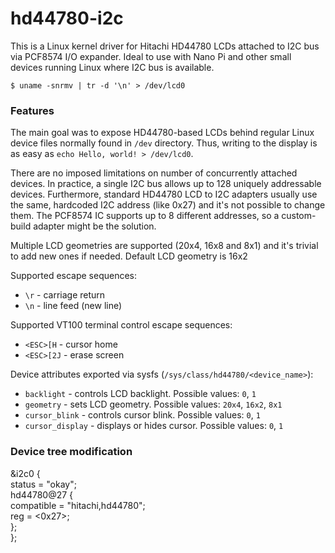 # hd44780-i2c
This is a Linux kernel driver for Hitachi HD44780 LCDs attached to I2C bus via PCF8574 I/O expander. Ideal to use with Nano Pi and other small devices running Linux where I2C bus is available.

`$ uname -snrmv | tr -d '\n' > /dev/lcd0`

### Features
The main goal was to expose HD44780-based LCDs behind regular Linux device files normally found in `/dev` directory. Thus, writing to the display is as easy as `echo Hello, world! > /dev/lcd0`.

There are no imposed limitations on number of concurrently attached devices. In practice, a single I2C bus allows up to 128 uniquely addressable devices. Furthermore, standard HD44780 LCD to I2C adapters usually use the same, hardcoded I2C address (like 0x27) and it's not possible to change them. The PCF8574 IC supports up to 8 different addresses, so a custom-build adapter might be the solution.

Multiple LCD geometries are supported (20x4, 16x8 and 8x1) and it's trivial to add new ones if needed. Default LCD geometry is 16x2

Supported escape sequences:
* `\r` - carriage return
* `\n` - line feed (new line)

Supported VT100 terminal control escape sequences:
* `<ESC>[H` - cursor home
* `<ESC>[2J` - erase screen

Device attributes exported via sysfs (`/sys/class/hd44780/<device_name>`):
* `backlight` - controls LCD backlight. Possible values: `0`, `1`
* `geometry` - sets LCD geometry. Possible values: `20x4`, `16x2`, `8x1`
* `cursor_blink` - controls cursor blink. Possible values: `0`, `1`
* `cursor_display` - displays or hides cursor. Possible values: `0`, `1`

### Device tree modification

&i2c0 { <br />
	status = "okay"; <br />
	hd44780@27 { <br />
			compatible = "hitachi,hd44780"; <br />
			reg = <0x27>; <br />
	}; <br />
};<br />

